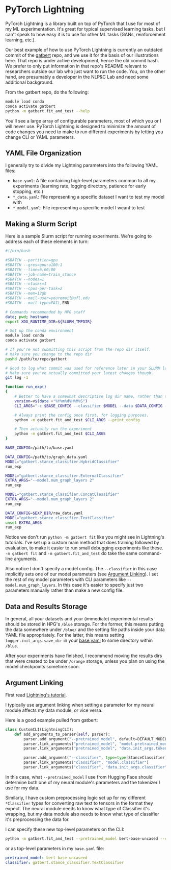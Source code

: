 # PyTorch Lightning

PyTorch Lightning is a library built on top of PyTorch that I use for most of my ML experimentation.
It's great for typical supervised learning tasks, but I can't speak to how easy it is to use for other ML tasks (GANs, reinforcement learning, etc.).

Our best example of how to use PyTorch Lightning is currently an outdated commit of the [gatbert](https://github.com/UF-NLPC-Lab/gatbert/commit/9967691933977dfbc1e56d539682d27989e57be7) repo, and we use it for the basis of our illustrations here.
That repo is under active development, hence the old commit hash.
We prefer to only put information in that repo's README relevant to researchers outside our lab who just want to run the code.
You, on the other hand, are presumably a developer in the NLP&C Lab and need some additional background.

From the gatbert repo, do the following:
```bash
module load conda
conda activate gatbert
python -m gatbert.fit_and_test --help
```

You'll see a large array of configurable parameters, most of which you or I will never use.
PyTorch Lightning is designed to minimize the amount of code changes you need to make to run different experiments by letting you change CLI or YAML parameters.

## YAML File Organization

I generally try to divide my Lightning parameters into the following YAML files:
- `base.yaml`: A file containing high-level parameters common to all my experiments (learning rate, logging directory, patience for early stopping, etc.) 
- `*_data.yaml`: File representing a specific dataset I want to test my model with
- `*_model.yaml`: File representing a specific model I weant to test

## Making a Slurm Script

Here is a sample Slurm script for running experiments.
We're going to address each of these elements in turn:

```bash
#!/bin/bash

#SBATCH --partition=gpu
#SBATCH --gres=gpu:a100:1
#SBATCH --time=6:00:00
#SBATCH --job-name=train_stance
#SBATCH --nodes=1
#SBATCH --ntasks=1
#SBATCH --cpus-per-task=2
#SBATCH --mem=12gb
#SBATCH --mail-user=youremail@ufl.edu
#SBATCH --mail-type=FAIL,END

# Commands recommended by HPG staff
date; pwd; hostname
export XDG_RUNTIME_DIR=${SLURM_TMPDIR}

# Set up the conda environment
module load conda
conda activate gatbert

# If you're not submitting this script from the repo dir itself,
# make sure you change to the repo dir
pushd /path/to/repo/gatbert

# Good to log what commit was used for reference later in your SLURM logs.
# Make sure you've actually committed your latest changes though.
git log -1

function run_exp()
{
    # Better to have a somewhat descriptive log dir name, rather than the default version_1, version_2, etc.
	version=v$(date +"%Y%m%d%H%M%S")
	CLI_ARGS="-c $BASE_CONFIG --classifier $MODEL --data $DATA_CONFIG --trainer.logger.init_args.version $version $EXTRA_ARGS"

	# Always print the config once first, for logging purposes.
	python -m gatbert.fit_and_test $CLI_ARGS --print_config

    # Then actually run the experiment
	python -m gatbert.fit_and_test $CLI_ARGS
}

BASE_CONFIG=/path/to/base.yaml

DATA_CONFIG=/path/to/graph_data.yaml
MODEL="gatbert.stance_classifier.HybridClassifier"
run_exp

MODEL="gatbert.stance_classifier.ExternalClassifier"
EXTRA_ARGS="--model.num_graph_layers 2"
run_exp

MODEL="gatbert.stance_classifier.ConcatClassifier"
EXTRA_ARGS="--model.num_graph_layers 2"
run_exp

DATA_CONFIG=$EXP_DIR/raw_data.yaml
MODEL="gatbert.stance_classifier.TextClassifier"
unset EXTRA_ARGS
run_exp
```

Notice we don't run `python -m gatbert fit` like you might see in Lightning's tutorials.
I've set up a custom main method that does training followed by evaluation, to make it easier to run small debugging experiments like these.
`-m gatbert fit` and `-m gatbert.fit_and_test` do take the same command-line arguments.

Also notice I don't specify a model config.
The `--classifier` in this case implicitly sets one of our model parameters (see [Argument Linking](#argument-linking)).
I set the rest of my model parameters with CLI parameters like `--model.num_graph_layers`.
In this case it's easier to specify just two parameters manually rather than make a new config file.

## Data and Results Storage

In general, all your datasets and your (immediate) experimental results should be stored in HPG's `/blue` storage.
For the former, this means putting the data somewhere under `/blue/` and the setting file paths inside your data YAML file appropriately.
For the latter, this means setting `logger.init_args.save_dir` in your [base.yaml](sample_configs/base.yaml) to some directory within `/blue`.

After your experiments have finished, I recommend moving the results dirs that were created to be under `/orange` storage, unless you plan on using the model checkpoints sometime soon.

## Argument Linking

First read [Lightning's tutorial](https://lightning.ai/docs/pytorch/stable/cli/lightning_cli_expert.html#argument-linking).

I typically use argument linking when setting a parameter for my neural module affects my data module, or vice versa.

Here is a good example pulled from gatbert:
```python
class CustomCLI(LightningCLI):
    def add_arguments_to_parser(self, parser):
        parser.add_argument("--pretrained_model", default=DEFAULT_MODEL)
        parser.link_arguments("pretrained_model", "model.pretrained_model")
        parser.link_arguments("pretrained_model", "data.init_args.tokenizer")

        parser.add_argument("--classifier", type=type[StanceClassifier], default=TextClassifier)
        parser.link_arguments("classifier", "model.classifier")
        parser.link_arguments("classifier", "data.init_args.classifier")
```

In this case, what `--pretrained_model` I use from Hugging Face should determine both one of my neural module's parameters and the tokenizer I use for my data.

Similarly, I have custom preprocessing logic set up for my different `*Classifier` types for converting raw text to tensors in the format they expect.
The neural module needs to know what type of Classifier it's wrapping, but my data module also needs to know what type of classifier it's preprocessing the data for.

I can specify these new top-level parameters on the CLI:
```bash
python -m gatbert.fit_and_test --pretrained_model bert-base-uncased --classifier gatbert.stance_classifier.TextClassifier
```
or as top-level parameters in my `base.yaml` file:
```yaml
pretrained_model: bert-base-uncaseed
classifier: gatbert.stance_classifier.TextClassifier
```
